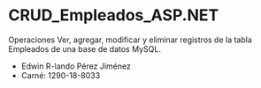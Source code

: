 # CRUD_Empleados_ASP.NET
Operaciones Ver, agregar, modificar y eliminar registros de la tabla Empleados de una base de datos MySQL.

- Edwin R-lando Pérez Jiménez
- Carné: 1290-18-8033